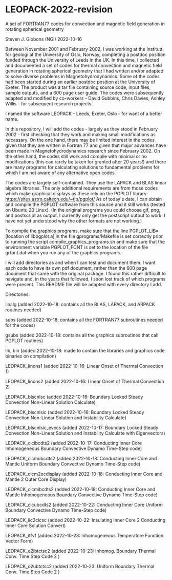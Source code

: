 # LEOPACK-2022-revision
A set of FORTRAN77 codes for convection and magnetic field generation in rotating spherical geometry

Steven J. Gibbons (NGI) 2022-10-16

Between November 2001 and February 2002, I was working at the Institutt for geologi at the
University of Oslo, Norway, completing a postdoc position funded through the University of
Leeds in the UK. In this time, I collected and documented a set of codes for thermal convection and 
magnetic field generation in rotating spherical geometry that I had written and/or adapted to
solve diverse problems in Magnetohydrodynamics. Some of the codes had been started during
an earlier postdoc position at the University of Exeter. The product was a tar file containing
source code, input files, sample outputs, and a 600 page user guide.
The codes were subsequently adapted and modified by co-workers - David Gubbins, Chris Davies, Ashley Willis -
for subsequent research projects.

I named the software LEOPACK - Leeds, Exeter, Oslo - for want of a better name.

In this repository, I will add the codes - largely as they stood in February 2002 - first checking
that they work and making small modifications as necessary. On the one hand, there may be limited 
interest in the codes given that they are written in Fortran 77 and given that major
advances have been made in Magnetohydrodynamics research since February 2002.
On the other hand, the codes still work and compile with minimal or no modifications
(this can rarely be taken for granted after 20 years!) and there are many programs
for calculating solutions to fundamental problems for which I am not aware of any
alternative open codes.

The codes are largely self-contained. 
They use the LAPACK and BLAS linear algebra libraries.
The only additional requirements are from those codes which make 
graphical displays as these rely on the PGPLOT library:
https://sites.astro.caltech.edu/~tjp/pgplot/
As of today's date, I can obtain and compile the PGPLOT software from this source
and it still works (tested on Ubuntu 20 Linux). (In the original programs you could choose
gif, png, and postscript as output. I currently only get the postscript output to work.
I have not yet understood why the other formats are not working.)

To compile the graphics programs, make sure that the line
PGPLOT_LIB= [location of libpgplot.a]
in the file gprograms/Makefile
is set correctly prior to running the script
compile_graphics_programs.sh
and make sure that the environment variable PGPLOT_FONT is set to the location
of the file grfont.dat when you run any of the graphics programs.

I will add directories as and when I can test and document them.
I want each code to have its own pdf document, rather than the 600 page document
that came with the original package. I found this rather difficult to navigate
and, in the years that followed, I soon lost track of which programs were present.
This README file will be adapted with every directory I add.

Directories:

linalg (added 2022-10-18: contains all the BLAS, LAPACK, and ARPACK routines needed)

subs (added 2022-10-18: contains all the FORTRAN77 subroutines needed for the codes)

gsubs (added 2022-10-18: contains all the graphics subroutines that call PGPLOT routines)

lib, bin (added 2022-10-18: made to contain the libraries and graphics code binaries on compilation)

LEOPACK_linons1 (added 2022-10-16: Linear Onset of Thermal Convection 1)

LEOPACK_linons2 (added 2022-10-16: Linear Onset of Thermal Convection 2)

LEOPACK_blscnlsc (added 2022-10-16: Boundary Locked Steady Convection Non-Linear Solution Calculate)

LEOPACK_blscnlsic (added 2022-10-16: Boundary Locked Steady Convection Non-Linear Solution and Instability Calculate)

LEOPACK_blscnlsic_evecs (added 2022-10-17: Boundary Locked Steady Convection Non-Linear Solution and Instability Calculate with Eigenvectors)

LEOPACK_cicibcdts2 (added 2022-10-17: Conducting Inner Core Inhomogeneous Boundary Convective Dynamo Time-Step code)

LEOPACK_cicmubcdts2 (added 2022-10-18: Conducting Inner Core and Mantle Uniform Boundary Convective Dynamo Time-Step code)

LEOPACK_cicm2ocdisplay (added 2022-10-18: Conducting Inner Core and Mantle 2 Outer Core Display)

LEOPACK_cicmibcdts2 (added 2022-10-18: Conducting Inner Core and Mantle Inhomogeneous Boundary Convective Dynamo Time-Step code)

LEOPACK_cicubcdts2 (added 2022-10-22: Conducting Inner Core Uniform Boundary Convective Dynamo Time-Step code)

LEOPACK_iic2cicsc (added 2022-10-22: Insulating Inner Core 2 Conducting Inner Core Solution Convert)

LEOPACK_itfvf (added 2022-10-23: Inhomogeneous Temperature Function Vector Form)

LEOPACK_o2ibtctsc2 (added 2022-10-23: Inhomog. Boundary Thermal Conv. Time Step Code 2 )

LEOPACK_o2ubtctsc2 (added 2022-10-23: Uniform Boundary Thermal Conv. Time Step Code 2 )
